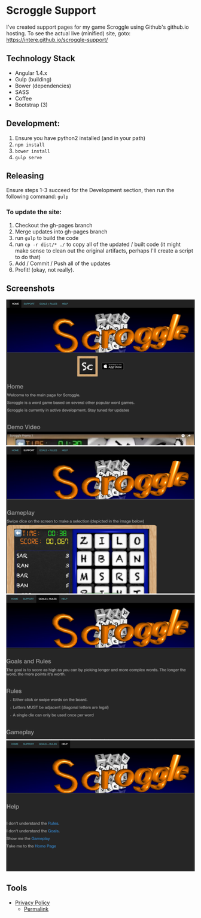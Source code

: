 # Scroggle Support

I've created support pages for my game Scroggle using Github's github.io hosting.  To see the actual live (minified) site, goto: https://intere.github.io/scroggle-support/

## Technology Stack
* Angular 1.4.x
* Gulp (building)
* Bower (dependencies)
* SASS
* Coffee
* Bootstrap (3)

## Development:
1. Ensure you have python2 installed (and in your path)
2. `npm install`
3. `bower install`
4. `gulp serve`

## Releasing
Ensure steps 1-3 succeed for the Development section, then run the following command: `gulp`

### To update the site:
1. Checkout the gh-pages branch
2. Merge updates into gh-pages branch
3. run ``gulp`` to build the code
4. run ``cp -r dist/* ./`` to copy all of the updated / built code (it might make sense to clean out the original artifacts, perhaps I'll create a script to do that)
5. Add / Commit / Push all of the updates
6. Profit! (okay, not really).


## Screenshots

![Screenshot 1](https://raw.githubusercontent.com/intere/scroggle-support/master/screenshots/Screenshot1.png)
![Screenshot 2](https://raw.githubusercontent.com/intere/scroggle-support/master/screenshots/Screenshot2.png)
![Screenshot 3](https://raw.githubusercontent.com/intere/scroggle-support/master/screenshots/Screenshot3.png)
![Screenshot 4](https://raw.githubusercontent.com/intere/scroggle-support/master/screenshots/Screenshot4.png)

## Tools
- [Privacy Policy](https://termsfeed.com/download/free?agreement_type=PP&token=f445198c880432634bf5402515e0dae1)
    - [Permalink](https://termsfeed.com/privacy-policy/f445198c880432634bf5402515e0dae1)
